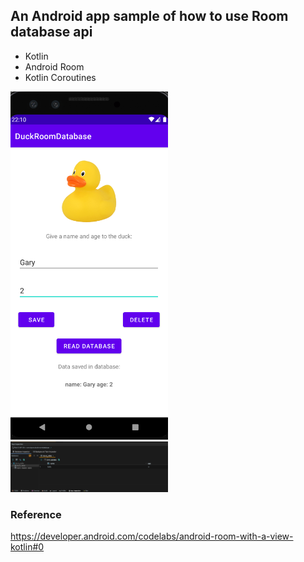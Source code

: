 ## An Android app sample of how to use Room database api

* Kotlin
* Android Room
* Kotlin Coroutines


<img src="screena.png" width="50%"> <img src="screenb.png" width="50%">

### Reference
https://developer.android.com/codelabs/android-room-with-a-view-kotlin#0